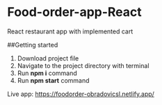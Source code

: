 # Food-order-app-React
React restaurant app with implemented cart

##Getting started
1. Download project file
2. Navigate to the project directory with terminal 
3. Run **npm i** command
4. Run **npm start** command

Live app: https://foodorder-obradovicsl.netlify.app/
